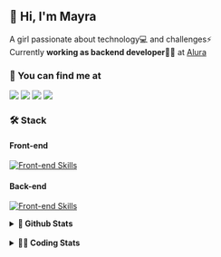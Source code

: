 ## 👋 Hi, I'm Mayra

A girl passionate about technology💻 and challenges⚡  
Currently **working as backend developer**👩‍💻 at [Alura](https://www.alura.com.br)   

### 💬 You can find me at

<a href="https://mayra.dev" target="_blank" rel="noopener"><img src="https://img.shields.io/badge/-mayra.dev-005FED?style=flat&logo=Google-chrome&logoColor=white"/></a>
<a href="https://linkedin.com/in/mayraamaral" target="_blank" rel="noopener"><img src="https://img.shields.io/badge/-/mayraamaral-0077B5?style=flat&logo=Linkedin&logoColor=white"/></a>
<a href="mailto:mayra@mayra.dev" target="_blank" rel="noopener"><img src="https://img.shields.io/badge/-mayra@mayra.dev-D14836?style=flat&logo=Gmail&logoColor=white"/></a>
<a href="" target="_blank" rel="noopener"><img src="https://img.shields.io/badge/-mayraamaral-7289DA?style=flat&logo=Discord&logoColor=white"/></a>

### 🛠️ Stack
#### Front-end

[![Front-end Skills](https://skillicons.dev/icons?i=react,next,angular,redux,styledcomponents,html,css,sass,js,ts,figma)](https://skillicons.dev)
#### Back-end

[![Front-end Skills](https://skillicons.dev/icons?i=java,spring,hibernate,aws,idea,postgres,mysql,git,linux,bash,nodejs,docker,kubernetes,jenkins)](https://skillicons.dev)


<details>
    <summary><strong>📌 Github Stats</strong></summary>
    <br />
    <div align="center">
        <table>
      <td><img height="160em" src="https://github-readme-stats.vercel.app/api?username=mayraamaral&show_icons=true&theme=algolia&hide_border=true&hide=stars&count_private=true" alt="Readme stats"></td>
      <td><img height="160em" src="https://github-readme-stats.vercel.app/api/top-langs/?username=mayraamaral&&layout=compact&&theme=algolia&hide_border=true&langs_count=6" alt="Language stats"></td>
       </table>
  </div> 
    

  <p align="center">
    <img src="https://github-readme-streak-stats.herokuapp.com?user=mayraamaral&theme=dark&hide_border=true&date_format=j%20M%5B%20Y%5D&locale=pt-br&background=050F2C&ring=0195DD&fire=23AA7D&currStreakLabel=23AA7D" alt="Streak stats">
  </p> 
</details>

<br />

<details>
  <summary><strong>👩‍💻 Coding Stats</strong></summary>
  <br />
  
  <!--START_SECTION:waka-->
![Code Time](http://img.shields.io/badge/Code%20Time-381%20hrs%201%20min-blue)

**🐱 My GitHub Data** 

> 📦 582.6 kB Used in GitHub's Storage 
 > 
> 🏆 349 Contributions in the Year 2024
 > 
> 🚫 Not Opted to Hire
 > 
> 📜 52 Public Repositories 
 > 
> 🔑 30 Private Repositories 
 > 
**I'm an Early 🐤** 

```text
🌞 Morning                438 commits         ███░░░░░░░░░░░░░░░░░░░░░░   10.75 % 
🌆 Daytime                2138 commits        █████████████░░░░░░░░░░░░   52.45 % 
🌃 Evening                1300 commits        ████████░░░░░░░░░░░░░░░░░   31.89 % 
🌙 Night                  200 commits         █░░░░░░░░░░░░░░░░░░░░░░░░   04.91 % 
```
📅 **I'm Most Productive on Thursday** 

```text
Monday                   713 commits         ████░░░░░░░░░░░░░░░░░░░░░   17.49 % 
Tuesday                  696 commits         ████░░░░░░░░░░░░░░░░░░░░░   17.08 % 
Wednesday                704 commits         ████░░░░░░░░░░░░░░░░░░░░░   17.27 % 
Thursday                 741 commits         █████░░░░░░░░░░░░░░░░░░░░   18.18 % 
Friday                   594 commits         ████░░░░░░░░░░░░░░░░░░░░░   14.57 % 
Saturday                 253 commits         ██░░░░░░░░░░░░░░░░░░░░░░░   06.21 % 
Sunday                   375 commits         ██░░░░░░░░░░░░░░░░░░░░░░░   09.20 % 
```


📊 **This Week I Spent My Time On** 

```text
🕑︎ Time Zone: America/Sao_Paulo

💬 Programming Languages: 
Java                     2 hrs 36 mins       ████████░░░░░░░░░░░░░░░░░   31.28 % 
CSS                      2 hrs 4 mins        ██████░░░░░░░░░░░░░░░░░░░   24.91 % 
Java Properties          1 hr 26 mins        ████░░░░░░░░░░░░░░░░░░░░░   17.35 % 
Properties               46 mins             ██░░░░░░░░░░░░░░░░░░░░░░░   09.27 % 
JSP                      37 mins             ██░░░░░░░░░░░░░░░░░░░░░░░   07.48 % 

🔥 Editors: 
Intellijidea             8 hrs 11 mins       █████████████████████████   98.10 % 
VS Code                  9 mins              ░░░░░░░░░░░░░░░░░░░░░░░░░   01.90 % 

💻 Operating System: 
Linux                    8 hrs 21 mins       █████████████████████████   100.00 % 
```

**I Mostly Code in Java** 

```text
Java                     122 repos           ███████░░░░░░░░░░░░░░░░░░   26.75 % 
HTML                     114 repos           ██████░░░░░░░░░░░░░░░░░░░   25.00 % 
JavaScript               101 repos           ██████░░░░░░░░░░░░░░░░░░░   22.15 % 
TypeScript               96 repos            █████░░░░░░░░░░░░░░░░░░░░   21.05 % 
C#                       1 repo              ░░░░░░░░░░░░░░░░░░░░░░░░░   00.22 % 
```




 Last Updated on 25/05/2024 19:03:06 UTC
<!--END_SECTION:waka-->

</details>
